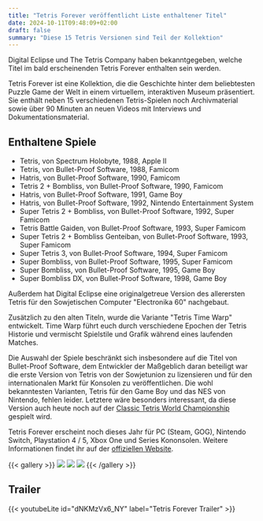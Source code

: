 ```yaml
---
title: "Tetris Forever veröffentlicht Liste enthaltener Titel"
date: 2024-10-11T09:48:09+02:00
draft: false
summary: "Diese 15 Tetris Versionen sind Teil der Kollektion"
---
```


Digital Eclipse und The Tetris Company haben bekanntgegeben, welche Titel im bald erscheinenden Tetris Forever enthalten sein werden.

Tetris Forever ist eine Kollektion, die die Geschichte hinter dem beliebtesten Puzzle Game der Welt in einem virtuellem, interaktiven Museum präsentiert. Sie enthält neben 15 verschiedenen Tetris-Spielen noch Archivmaterial sowie über 90 Minuten an neuen Videos mit Interviews und Dokumentationsmaterial.

## Enthaltene Spiele

- Tetris, von Spectrum Holobyte, 1988, Apple II
- Tetris, von Bullet-Proof Software, 1988, Famicom
- Hatris, von Bullet-Proof Software, 1990, Famicom
- Tetris 2 + Bombliss, von Bullet-Proof Software, 1990, Famicom
- Hatris, von Bullet-Proof Software, 1991, Game Boy
- Hatris, von Bullet-Proof Software, 1992, Nintendo Entertainment System
- Super Tetris 2 + Bombliss, von Bullet-Proof Software, 1992, Super Famicom
- Tetris Battle Gaiden, von Bullet-Proof Software, 1993, Super Famicom
- Super Tetris 2 + Bombliss Genteiban, von Bullet-Proof Software, 1993, Super Famicom
- Super Tetris 3, von Bullet-Proof Software, 1994, Super Famicom
- Super Bombliss, von Bullet-Proof Software, 1995, Super Famicom
- Super Bombliss, von Bullet-Proof Software, 1995, Game Boy
- Super Bombliss DX, von Bullet-Proof Software, 1998, Game Boy 

Außerdem hat Digital Eclipse eine originalgetreue Version des allerersten Tetris für den Sowjetischen Computer "Electronika 60" nachgebaut.

Zusätzlich zu den alten Titeln, wurde die Variante "Tetris Time Warp" entwickelt. Time Warp führt euch durch verschiedene Epochen der Tetris Historie und vermischt Spielstile und Grafik während eines laufenden Matches.

Die Auswahl der Spiele beschränkt sich insbesondere auf die Titel von Bullet-Proof Software, dem Entwickler der Maßgeblich daran beteiligt war die erste Version von Tetris von der Sowjetunion zu lizensieren und für den internationalen Markt für Konsolen zu veröffentlichen. Die wohl bekanntesten Varianten, Tetris für den Game Boy und das NES von Nintendo, fehlen leider. Letztere wäre besonders interessant, da diese Version auch heute noch auf der [Classic Tetris World Championship](https://thectwc.com/) gespielt wird.

Tetris Forever erscheint noch dieses Jahr für PC (Steam, GOG), Nintendo Switch, Playstation 4 / 5, Xbox One und Series Kononsolen.
Weitere Informationen findet ihr auf der [offiziellen Website](https://www.digitaleclipse.com/games/tetrisforever).

{{< gallery >}}
<img src="gallery/TF_TW.png"/>
<img src="gallery/TF_Tetris88.png" class="grid-w50" />
<img src="gallery/TF_Henk Alexey.png" class="grid-w50" />
{{< /gallery >}}

## Trailer
{{< youtubeLite id="dNKMzVx6_NY" label="Tetris Forever Trailer" >}}